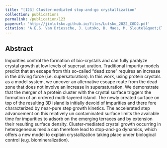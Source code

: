 ```yaml
---
title: "[123] Cluster-mediated stop-and-go crystallization"
collection: publications
permalink: /publication/123
paperurl: 'http://jimlutsko.github.io/files/Lutsko_2022_CGD2.pdf'
citation: 'A.E.S. Van Driessche, J. Lutsko, D. Maes, M. Sleutel&quot;Cluster-mediated stop-and-go crystallization&quot;, <i>J. Crystal Growth</i>, 903, 127024(2022); doi:10.1016/j.jcrysgro.2022.127024'
---
```

Abstract
---
Impurities control the formation of bio-crystals and can fully paralyze crystal growth at low levels of supersat­
uration. Traditional impurity models predict that an escape from this so-called “dead zone” requires an increase
in the driving force (i.e. supersaturation). In this work, using protein crystals as a model system, we uncover an
alternative escape route from the dead zone that does not involve an increase in supersaturation. We demonstrate
that the merger of a protein cluster with the crystal surface triggers the formation of an ordered multi-layered
island. The newly created surface on top of the resulting 3D island is initially devoid of impurities and there­
fore characterized by near-pure step growth kinetics. The accelerated step advancement on this relatively un­
contaminated surface limits the available time for impurities to adsorb on the emerging terraces and by extension
their resulting surface density. Cluster-mediated crystal growth occurring in heterogeneous media can therefore
lead to stop-and-go dynamics, which offers a new model to explain crystallization taking place under biological
control (e.g. biomineralization).



